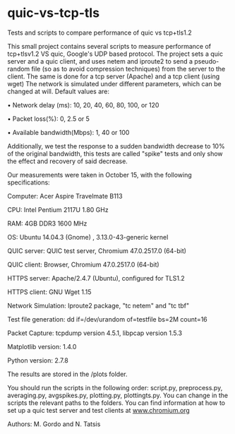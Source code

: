 # quic-vs-tcp-tls
Tests and scripts to compare performance of quic vs tcp+tls1.2

This small project contains several scripts to measure performance of tcp+tlsv1.2 VS quic, Google's UDP based protocol.
The project sets a quic server and a quic client, and uses netem and iproute2 to send a pseudo-random file (so as to avoid compression techniques) from the server to the client. The same is done for a tcp server (Apache) and a tcp client (using wget)
The network is simulated under different parameters, which can be changed at will. Default values are:

•	Network delay (ms): 10, 20, 40, 60, 80, 100, or 120

•	Packet loss(%): 0, 2.5 or 5

•	Available bandwidth(Mbps): 1, 40 or 100

Additionally, we test the response to a sudden bandwidth decrease to 10% of the original bandwidth, this tests are called "spike" tests and only show the effect and recovery of said decrease.

Our measurements were taken in October 15, with the following specifications:

Computer:	Acer Aspire Travelmate B113

CPU:	Intel Pentium 2117U 1.80 GHz

RAM:	4GB DDR3 1600 MHz

OS:	Ubuntu 14.04.3 (Gnome) , 3.13.0-43-generic kernel

QUIC server:	QUIC test server, Chromium 47.0.2517.0 (64-bit)

QUIC client:	Browser, Chromium 47.0.2517.0 (64-bit)

HTTPS server:	Apache/2.4.7 (Ubuntu), configured for TLS1.2

HTTPS client:	GNU Wget 1.15

Network Simulation:	Iproute2 package, "tc netem" and "tc tbf"

Test file generation:	dd if=/dev/urandom of=testfile bs=2M count=16

Packet Capture:	tcpdump version 4.5.1, libpcap version 1.5.3

Matplotlib version:	1.4.0

Python version:	2.7.8

The results are stored in the /plots folder.

You should run the scripts in the following order: script.py, preprocess.py, averaging.py, avgspikes.py, plotting.py, plottingts.py.
You can change in the scripts the relevant paths to the folders.
You can find information at how to set up a quic test server and test clients at www.chromium.org

Authors: M. Gordo and N. Tatsis
